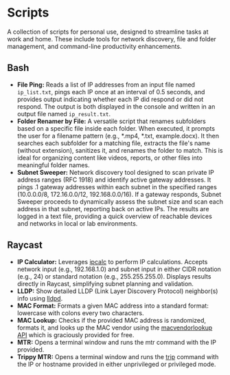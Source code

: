 # Scripts

A collection of scripts for personal use, designed to streamline tasks at work and home. These include tools for network discovery, file and folder management, and command-line productivity enhancements.

## Bash

* **File Ping:** Reads a list of IP addresses from an input file named `ip_list.txt`, pings each IP once at an interval of 0.5 seconds, and provides output indicating whether each IP did respond or did not respond. The output is both displayed in the console and written in an output file named `ip_result.txt`.
* **Folder Renamer by File:** A versatile script that renames subfolders based on a specific file inside each folder. When executed, it prompts the user for a filename pattern (e.g., *.mp4, *.txt, example.docx). It then searches each subfolder for a matching file, extracts the file's name (without extension), sanitizes it, and renames the folder to match. This is ideal for organizing content like videos, reports, or other files into meaningful folder names.
* **Subnet Sweeper:** Network discovery tool designed to scan private IP address ranges (RFC 1918) and identify active gateway addresses. It pings .1 gateway addresses within each subnet in the specified ranges (10.0.0.0/8, 172.16.0.0/12, 192.168.0.0/16). If a gateway responds, Subnet Sweeper proceeds to dynamically assess the subnet size and scan each address in that subnet, reporting back on active IPs. The results are logged in a text file, providing a quick overview of reachable devices and networks in local or lab environments.

## Raycast

* **IP Calculator:** Leverages [ipcalc](https://github.com/kjokjo/ipcalc) to perform IP calculations. Accepts network input (e.g., 192.168.1.0) and subnet input in either CIDR notation (e.g., 24) or standard notation (e.g., 255.255.255.0). Displays results directly in Raycast, simplifying subnet planning and validation.
* **LLDP:** Show detailed LLDP (Link Layer Discovery Protocol) neighbor(s) info using [lldpd](https://lldpd.github.io/).
* **MAC Format:** Formats a given MAC address into a standard format: lowercase with colons every two characters.
* **MAC Lookup:** Checks if the provided MAC address is randomized, formats it, and looks up the MAC vendor using the [macvendorlookup API](https://www.macvendorlookup.com/) which is graciously provided for free.
* **MTR:** Opens a terminal window and runs the mtr command with the IP provided.
* **Trippy MTR:** Opens a terminal window and runs the [trip](https://github.com/fujiapple852/trippy) command with the IP or hostname provided in either unprivileged or privileged mode.
